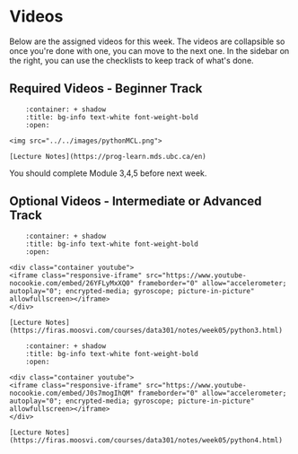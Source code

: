 # Videos

Below are the assigned videos for this week. 
The videos are collapsible so once you're done with one, you can move to the next one.
In the sidebar on the right, you can use the checklists to keep track of what's done.

<!--
````{margin}
```{admonition} Checklist of items
:class: tip

<input type="checkbox" id="week04_video1" class="box"><label>Python I - Basic</input></label>

<input type="checkbox" id="week04_video2" class="box"><label>Python II - Basic </input></label>

<input type="checkbox" id="week04_video3" class="box"><label>Python I - Intermediate</input></label>

<input type="checkbox" id="week04_video4" class="box"><label>Python II - Intermediate</input></label>

```
````
-->

## Required Videos - Beginner Track

```{dropdown} 1. Module 3, 4, 5
    :container: + shadow
    :title: bg-info text-white font-weight-bold
    :open:

<img src="../../images/pythonMCL.png">

[Lecture Notes](https://prog-learn.mds.ubc.ca/en)
```

You should complete Module 3,4,5 before next week.

## Optional Videos - Intermediate or Advanced Track

```{dropdown} 1. Python III
    :container: + shadow
    :title: bg-info text-white font-weight-bold
    :open:

<div class="container youtube">
<iframe class="responsive-iframe" src="https://www.youtube-nocookie.com/embed/26YFLyMxXQ0" frameborder="0" allow="accelerometer; autoplay="0"; encrypted-media; gyroscope; picture-in-picture" allowfullscreen></iframe>
</div>

[Lecture Notes](https://firas.moosvi.com/courses/data301/notes/week05/python3.html)
```

```{dropdown} 2. Python IV
    :container: + shadow
    :title: bg-info text-white font-weight-bold
    :open:

<div class="container youtube">
<iframe class="responsive-iframe" src="https://www.youtube-nocookie.com/embed/J0s7mogIhQM" frameborder="0" allow="accelerometer; autoplay="0"; encrypted-media; gyroscope; picture-in-picture" allowfullscreen></iframe>
</div>

[Lecture Notes](https://firas.moosvi.com/courses/data301/notes/week05/python4.html)
```
